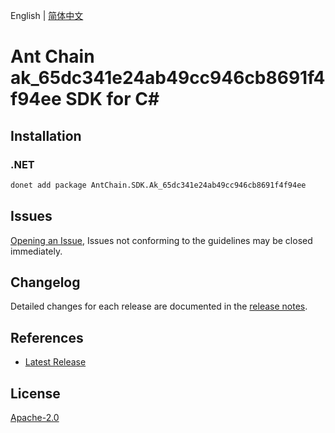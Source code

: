 English | [简体中文](README-CN.md)

# Ant Chain ak_65dc341e24ab49cc946cb8691f4f94ee SDK for C#

## Installation

### .NET

```bash
donet add package AntChain.SDK.Ak_65dc341e24ab49cc946cb8691f4f94ee
```

## Issues

[Opening an Issue](https://github.com/alipay/antchain-openapi-prod-sdk/issues/new), Issues not conforming to the guidelines may be closed immediately.

## Changelog

Detailed changes for each release are documented in the [release notes](./ChangeLog.md).

## References

* [Latest Release](https://github.com/alipay/antchain-openapi-prod-sdk/)

## License

[Apache-2.0](http://www.apache.org/licenses/LICENSE-2.0)
